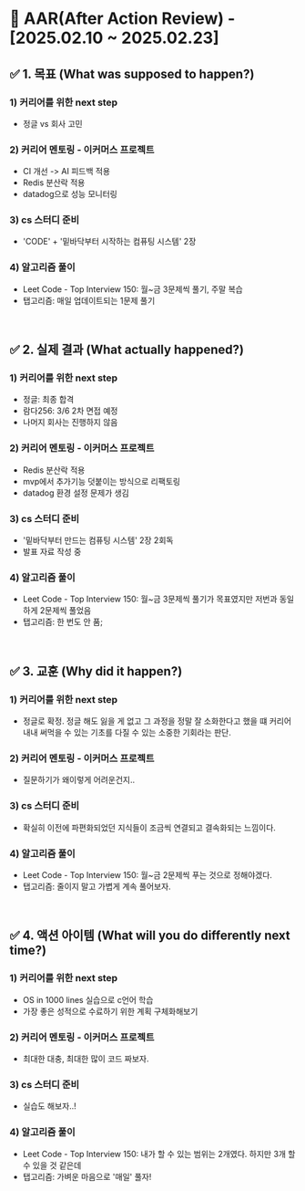 # 📌 AAR(After Action Review) - [2025.02.10 ~ 2025.02.23]

## ✅ 1. 목표 (What was supposed to happen?)
### 1) 커리어를 위한 next step
- 정글 vs 회사 고민

### 2) 커리어 멘토링 - 이커머스 프로젝트
- CI 개선 -> AI 피드백 적용 
- Redis 분산락 적용
- datadog으로 성능 모니터링

### 3) cs 스터디 준비
- 'CODE' + '밑바닥부터 시작하는 컴퓨팅 시스템' 2장


### 4) 알고리즘 풀이
- Leet Code - Top Interview 150: 월~금 3문제씩 풀기, 주말 복습
- 탭고리즘: 매일 업데이트되는 1문제 풀기

</br>

## ✅ 2. 실제 결과 (What actually happened?)
### 1) 커리어를 위한 next step
- 정글: 최종 합격
- 람다256: 3/6 2차 면접 예정
- 나머지 회사는 진행하지 않음

### 2) 커리어 멘토링 - 이커머스 프로젝트
- Redis 분산락 적용
- mvp에서 추가기능 덧붙이는 방식으로 리팩토링
- datadog 환경 설정 문제가 생김

### 3) cs 스터디 준비
- '밑바닥부터 만드는 컴퓨팅 시스템' 2장 2회독
- 발표 자료 작성 중 

### 4) 알고리즘 풀이
- Leet Code - Top Interview 150: 월~금 3문제씩 풀기가 목표였지만 저번과 동일하게 2문제씩 풀었음
- 탭고리즘: 한 번도 안 품;

</br>

## ✅ 3. 교훈 (Why did it happen?)
### 1) 커리어를 위한 next step
- 정글로 확정. 정글 해도 잃을 게 없고 그 과정을 정말 잘 소화한다고 했을 떄 커리어 내내 써먹을 수 있는 기초를 다질 수 있는 소중한 기회라는 판단.

### 2) 커리어 멘토링 - 이커머스 프로젝트
- 질문하기가 왜이렇게 어려운건지.. 

### 3) cs 스터디 준비
- 확실히 이전에 파편화되었던 지식들이 조금씩 연결되고 결속화되는 느낌이다. 

### 4) 알고리즘 풀이
- Leet Code - Top Interview 150: 월~금 2문제씩 푸는 것으로 정해야겠다.  
- 탭고리즘: 줄이지 말고 가볍게 계속 풀어보자.

</br>

## ✅ 4. 액션 아이템 (What will you do differently next time?)
### 1) 커리어를 위한 next step
- OS in 1000 lines 실습으로 c언어 학습
- 가장 좋은 성적으로 수료하기 위한 계획 구체화해보기

### 2) 커리어 멘토링 - 이커머스 프로젝트
- 최대한 대충, 최대한 많이 코드 짜보자.

### 3) cs 스터디 준비
- 실습도 해보자..!

### 4) 알고리즘 풀이
- Leet Code - Top Interview 150: 내가 할 수 있는 범위는 2개였다. 하지만 3개 할 수 있을 것 같은데 
- 탭고리즘: 가벼운 마음으로 '매일' 풀자!